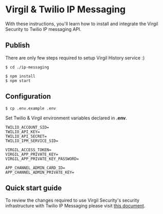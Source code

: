 # Virgil & Twilio IP Messaging

With these instructions, you'll learn how to install and integrate the Virgil Security to Twilio IP messaging API.

## Publish

There are only few steps required to setup Virgil History service :)

```
$ cd ./ip-messaging

$ npm install
$ npm start
```

## Configuration

```
$ cp .env.example .env
```
Set Twilio & Virgil environment variables declared in **.env**.

```
TWILIO_ACCOUNT_SID=
TWILIO_API_KEY=
TWILIO_API_SECRET=
TWILIO_IPM_SERVICE_SID=

VIRGIL_ACCESS_TOKEN=
VIRGIL_APP_PRIVATE_KEY=
VIRGIL_APP_PRIVATE_KEY_PASSWORD=

APP_CHANNEL_ADMIN_CARD_ID=
APP_CHANNEL_ADMIN_PRIVATE_KEY=
```

## Quick start guide
To review the changes required to use Virgil Security's security infrastructure with Twilio IP Messaging please visit [this document](https://github.com/VirgilSecurity/virgil-demo-twilio/tree/master/ip-messaging).
